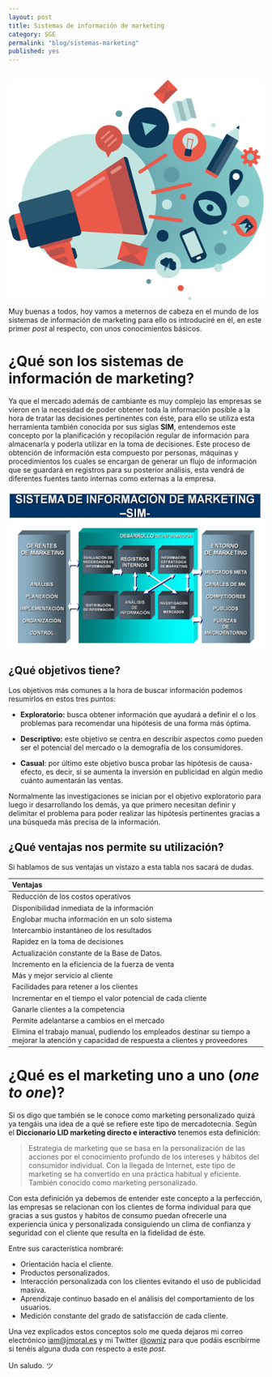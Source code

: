 ```yaml
---
layout: post
title: Sistemas de información de marketing
category: SGE
permalink: "blog/sistemas-marketing"
published: yes
---
```


<br>

<img class="differentSize50" src="/assets/img/marketing/marketing.png" alt="marketing" style="margin:auto; display:block;">

Muy buenas a todos, hoy vamos a meternos de cabeza en el mundo de los sistemas de información de marketing para ello os introduciré en él, en este primer *post* al respecto, con unos conocimientos básicos.

# ¿Qué son los sistemas de información de marketing?

Ya que el mercado además de cambiante es muy complejo las empresas se vieron en la necesidad de poder obtener toda la información posible a la hora de tratar las decisiones pertinentes con éste, para ello se utiliza esta herramienta también conocida por sus siglas **SIM**, entendemos este concepto por la planificación y recopilación regular de información para almacenarla y poderla utilizar en la toma de decisiones. Este proceso de obtención de información esta compuesto por personas, máquinas y procedimientos los cuales se encargan de generar un flujo de información que se guardará en registros para su posterior análisis, esta vendrá de diferentes fuentes tanto internas como externas a la empresa.

<img class="differentSize80" src="/assets/img/marketing/sim.jpg" alt="SIM" style="margin:auto; display:block;">

## ¿Qué objetivos tiene?

Los objetivos más comunes a la hora de buscar información podemos resumirlos en estos tres puntos:

* **Exploratorio:** busca obtener información que ayudará a definir el o los problemas para recomendar una hipótesis de una forma más óptima.

* **Descriptivo:** este objetivo se centra en describir aspectos como pueden ser el potencial del mercado o la demografía de los consumidores.

* **Casual**: por último este objetivo busca probar las hipótesis de causa-efecto, es decir, si se aumenta la inversión en publicidad en algún medio cuánto aumentarán las ventas.

Normalmente las investigaciones se inician por el objetivo exploratorio para luego ir desarrollando los demás, ya que primero necesitan definir y delimitar el problema para poder realizar las hipótesis pertinentes gracias a una búsqueda más precisa de la información.

## ¿Qué ventajas nos permite su utilización?

Si hablamos de sus ventajas un vistazo a esta tabla nos sacará de dudas.

|Ventajas|
|:-|
|Reducción de los costos operativos|
|Disponibilidad inmediata de la información|
|Englobar mucha información en un solo sistema|
|Intercambio instantáneo de los resultados|
|Rapidez en la toma de decisiones|
|Actualización constante de la Base de Datos.|
|Incremento en la eficiencia de la fuerza de venta|
|Más y mejor servicio al cliente|
|Facilidades para retener a los clientes|
|Incrementar en el tiempo el valor potencial de cada cliente|
|Ganarle clientes a la competencia|
|Permite adelantarse a cambios en el mercado|
|Elimina el trabajo manual, pudiendo los empleados destinar su tiempo a mejorar la atención y capacidad de respuesta a clientes y proveedores|

# ¿Qué es el marketing uno a uno (*one to one*)?

Si os digo que también se le conoce como marketing personalizado quizá ya tengáis una idea de a qué se refiere este tipo de mercadotecnia. Según el **Diccionario LID marketing directo e interactivo** tenemos esta definición:

>Estrategia de marketing que se basa en la personalización de las acciones por el conocimiento profundo de los intereses y hábitos del consumidor individual. Con la llegada de Internet, este tipo de marketing se ha convertido en una práctica habitual y eficiente. También conocido como marketing personalizado.

Con esta definición ya debemos de entender este concepto a la perfección, las empresas se relacionan con los clientes de forma individual para que gracias a sus gustos y habitos de consumo puedan ofrecerle una experiencia única y personalizada consiguiendo un clima de confianza y seguridad con el cliente que resulta en la fidelidad de éste.

Entre sus característica nombraré:

* Orientación hacia el cliente.
* Productos personalizados.
* Interacción personalizada con los clientes evitando el uso de publicidad masiva.
* Aprendizaje continuo basado en el análisis del comportamiento de los usuarios.
* Medición constante del grado de satisfacción de cada cliente.

Una vez explicados estos conceptos solo me queda dejaros mi correo electrónico [iam@jmoral.es](mailto:iam@jmoral.es "iam@jmoral.es") y mi Twitter [@owniz](https://twitter.com/owniz "Twitter") para que podáis escribirme si tenéis alguna duda con respecto a este *post*.

Un saludo. ツ
